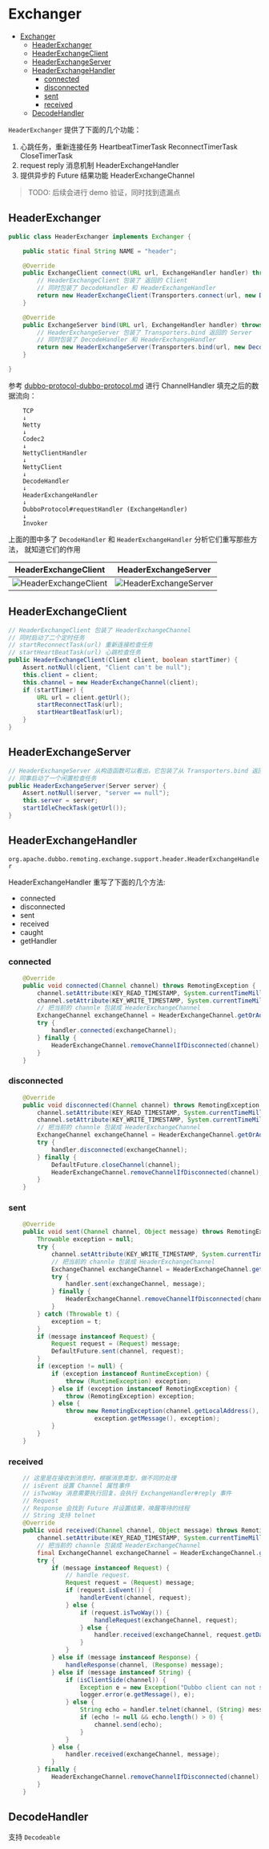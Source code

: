 # Exchanger

- [Exchanger](#exchanger)
  - [HeaderExchanger](#headerexchanger)
  - [HeaderExchangeClient](#headerexchangeclient)
  - [HeaderExchangeServer](#headerexchangeserver)
  - [HeaderExchangeHandler](#headerexchangehandler)
    - [connected](#connected)
    - [disconnected](#disconnected)
    - [sent](#sent)
    - [received](#received)
  - [DecodeHandler](#decodehandler)

`HeaderExchanger` 提供了下面的几个功能：

1. 心跳任务，重新连接任务 HeartbeatTimerTask ReconnectTimerTask CloseTimerTask
2. request reply 消息机制 HeaderExchangeHandler
3. 提供异步的 Future 结果功能 HeaderExchangeChannel

> TODO: 后续会进行 demo 验证，同时找到遗漏点

## HeaderExchanger

```java
public class HeaderExchanger implements Exchanger {

    public static final String NAME = "header";

    @Override
    public ExchangeClient connect(URL url, ExchangeHandler handler) throws RemotingException {
        // HeaderExchangeClient 包装了 返回的 Client
        // 同时包装了 DecodeHandler 和 HeaderExchangeHandler
        return new HeaderExchangeClient(Transporters.connect(url, new DecodeHandler(new HeaderExchangeHandler(handler))), true);
    }

    @Override
    public ExchangeServer bind(URL url, ExchangeHandler handler) throws RemotingException {
        // HeaderExchangeServer 包装了 Transporters.bind 返回的 Server
        // 同时包装了 DecodeHandler 和 HeaderExchangeHandler
        return new HeaderExchangeServer(Transporters.bind(url, new DecodeHandler(new HeaderExchangeHandler(handler))));
    }

}
```

参考 [dubbo-protocol-dubbo-protocol.md](dubbo-protocol-dubbo-protocol.md#NettyClientHandler) 进行 ChannelHandler 填充之后的数据流向：

```log
    TCP
    ↓
    Netty
    ↓
    Codec2
    ↓
    NettyClientHandler
    ↓
    NettyClient
    ↓
    DecodeHandler
    ↓
    HeaderExchangeHandler
    ↓
    DubboProtocol#requestHandler (ExchangeHandler)
    ↓
    Invoker
```

上面的图中多了 `DecodeHandler` 和 `HeaderExchangeHandler` 分析它们重写那些方法， 就知道它们的作用

| HeaderExchangeClient                                           | HeaderExchangeServer                                           |
| -------------------------------------------------------------- | -------------------------------------------------------------- |
| ![HeaderExchangeClient](images/dubbo-HeaderExchangeClient.png) | ![HeaderExchangeServer](images/dubbo-HeaderExchangeServer.png) |

## HeaderExchangeClient

```java
// HeaderExchangeClient 包装了 HeaderExchangeChannel
// 同时启动了二个定时任务
// startReconnectTask(url) 重新连接检查任务
// startHeartBeatTask(url) 心跳检查任务
public HeaderExchangeClient(Client client, boolean startTimer) {
    Assert.notNull(client, "Client can't be null");
    this.client = client;
    this.channel = new HeaderExchangeChannel(client);
    if (startTimer) {
        URL url = client.getUrl();
        startReconnectTask(url);
        startHeartBeatTask(url);
    }
}
```

## HeaderExchangeServer

```java
// HeaderExchangeServer 从构造函数可以看出，它包装了从 Transporters.bind 返回的 Server
// 同事启动了一个闲置检查任务
public HeaderExchangeServer(Server server) {
    Assert.notNull(server, "server == null");
    this.server = server;
    startIdleCheckTask(getUrl());
}
```

## HeaderExchangeHandler

`org.apache.dubbo.remoting.exchange.support.header.HeaderExchangeHandler`

HeaderExchangeHandler 重写了下面的几个方法:

- connected
- disconnected
- sent
- received
- caught
- getHandler

### connected

```java
    @Override
    public void connected(Channel channel) throws RemotingException {
        channel.setAttribute(KEY_READ_TIMESTAMP, System.currentTimeMillis());
        channel.setAttribute(KEY_WRITE_TIMESTAMP, System.currentTimeMillis());
        // 把当前的 channle 包装成 HeaderExchangeChannel
        ExchangeChannel exchangeChannel = HeaderExchangeChannel.getOrAddChannel(channel);
        try {
            handler.connected(exchangeChannel);
        } finally {
            HeaderExchangeChannel.removeChannelIfDisconnected(channel);
        }
    }
```

### disconnected

```java
    @Override
    public void disconnected(Channel channel) throws RemotingException {
        channel.setAttribute(KEY_READ_TIMESTAMP, System.currentTimeMillis());
        channel.setAttribute(KEY_WRITE_TIMESTAMP, System.currentTimeMillis());
        // 把当前的 channle 包装成 HeaderExchangeChannel
        ExchangeChannel exchangeChannel = HeaderExchangeChannel.getOrAddChannel(channel);
        try {
            handler.disconnected(exchangeChannel);
        } finally {
            DefaultFuture.closeChannel(channel);
            HeaderExchangeChannel.removeChannelIfDisconnected(channel);
        }
    }
```

### sent

```java
    @Override
    public void sent(Channel channel, Object message) throws RemotingException {
        Throwable exception = null;
        try {
            channel.setAttribute(KEY_WRITE_TIMESTAMP, System.currentTimeMillis());
            // 把当前的 channle 包装成 HeaderExchangeChannel
            ExchangeChannel exchangeChannel = HeaderExchangeChannel.getOrAddChannel(channel);
            try {
                handler.sent(exchangeChannel, message);
            } finally {
                HeaderExchangeChannel.removeChannelIfDisconnected(channel);
            }
        } catch (Throwable t) {
            exception = t;
        }
        if (message instanceof Request) {
            Request request = (Request) message;
            DefaultFuture.sent(channel, request);
        }
        if (exception != null) {
            if (exception instanceof RuntimeException) {
                throw (RuntimeException) exception;
            } else if (exception instanceof RemotingException) {
                throw (RemotingException) exception;
            } else {
                throw new RemotingException(channel.getLocalAddress(), channel.getRemoteAddress(),
                        exception.getMessage(), exception);
            }
        }
    }
```

### received

```java
    // 这里是在接收到消息时，根据消息类型，做不同的处理
    // isEvent 设置 Channel 属性事件
    // isTwoWay 消息需要执行回复，会执行 ExchangeHandler#reply 事件
    // Request
    // Response 会找到 Future 并设置结果，唤醒等待的线程
    // String 支持 telnet
    @Override
    public void received(Channel channel, Object message) throws RemotingException {
        channel.setAttribute(KEY_READ_TIMESTAMP, System.currentTimeMillis());
        // 把当前的 channle 包装成 HeaderExchangeChannel
        final ExchangeChannel exchangeChannel = HeaderExchangeChannel.getOrAddChannel(channel);
        try {
            if (message instanceof Request) {
                // handle request.
                Request request = (Request) message;
                if (request.isEvent()) {
                    handlerEvent(channel, request);
                } else {
                    if (request.isTwoWay()) {
                        handleRequest(exchangeChannel, request);
                    } else {
                        handler.received(exchangeChannel, request.getData());
                    }
                }
            } else if (message instanceof Response) {
                handleResponse(channel, (Response) message);
            } else if (message instanceof String) {
                if (isClientSide(channel)) {
                    Exception e = new Exception("Dubbo client can not supported string message: " + message + " in channel: " + channel + ", url: " + channel.getUrl());
                    logger.error(e.getMessage(), e);
                } else {
                    String echo = handler.telnet(channel, (String) message);
                    if (echo != null && echo.length() > 0) {
                        channel.send(echo);
                    }
                }
            } else {
                handler.received(exchangeChannel, message);
            }
        } finally {
            HeaderExchangeChannel.removeChannelIfDisconnected(channel);
        }
    }
```

## DecodeHandler

支持 `Decodeable`